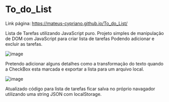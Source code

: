 # To_do_List
Link página:
https://mateus-cypriano.github.io/To_do_List/

Lista de Tarefas utilizando JavaScript puro. 
Projeto simples de manipulação de DOM com JavaScript para criar lista de tarefas
Podendo adicionar e excluir as tarefas. 

![image](https://github.com/user-attachments/assets/b4e9b35c-bbb0-4c0a-8258-e6312b5310b2)

Pretendo adicionar alguns detalhes como a transformação do texto quando a CheckBox esta marcada e exportar a lista para um arquivo local. 


![image](https://github.com/user-attachments/assets/5eeb6806-e0da-48f1-a703-63bccf8bae10)

Atualizado código para lista de tarefas ficar salva no próprio navagador utilizando uma string JSON com localStorage. 

